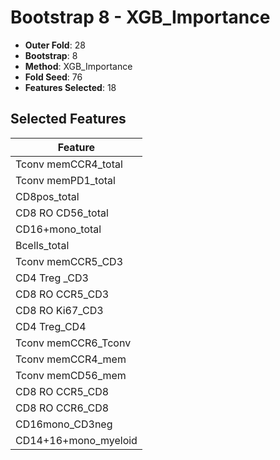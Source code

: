 # Bootstrap 8 - XGB_Importance

- **Outer Fold**: 28
- **Bootstrap**: 8
- **Method**: XGB_Importance
- **Fold Seed**: 76
- **Features Selected**: 18

## Selected Features

| Feature |
|---------|
| Tconv memCCR4_total |
| Tconv memPD1_total |
| CD8pos_total |
| CD8 RO CD56_total |
| CD16+mono_total |
| Bcells_total |
| Tconv memCCR5_CD3 |
| CD4 Treg _CD3 |
| CD8 RO CCR5_CD3 |
| CD8  RO Ki67_CD3 |
| CD4 Treg_CD4 |
| Tconv memCCR6_Tconv |
| Tconv memCCR4_mem |
| Tconv memCD56_mem |
| CD8 RO CCR5_CD8 |
| CD8 RO CCR6_CD8 |
| CD16mono_CD3neg |
| CD14+16+mono_myeloid |
